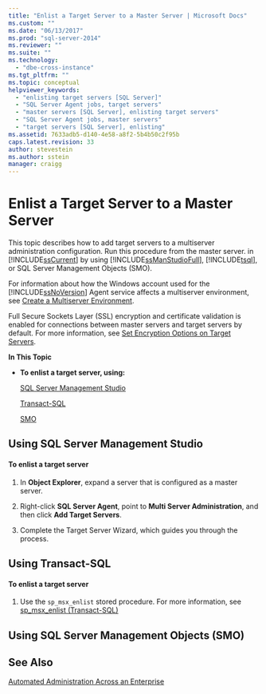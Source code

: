 ```yaml
---
title: "Enlist a Target Server to a Master Server | Microsoft Docs"
ms.custom: ""
ms.date: "06/13/2017"
ms.prod: "sql-server-2014"
ms.reviewer: ""
ms.suite: ""
ms.technology: 
  - "dbe-cross-instance"
ms.tgt_pltfrm: ""
ms.topic: conceptual
helpviewer_keywords: 
  - "enlisting target servers [SQL Server]"
  - "SQL Server Agent jobs, target servers"
  - "master servers [SQL Server], enlisting target servers"
  - "SQL Server Agent jobs, master servers"
  - "target servers [SQL Server], enlisting"
ms.assetid: 7633adb5-d140-4e58-a8f2-5b4b50c2f95b
caps.latest.revision: 33
author: stevestein
ms.author: sstein
manager: craigg
---
```

# Enlist a Target Server to a Master Server
  This topic describes how to add target servers to a multiserver administration configuration. Run this procedure from the master server. in [!INCLUDE[ssCurrent](../../includes/sscurrent-md.md)] by using [!INCLUDE[ssManStudioFull](../../includes/ssmanstudiofull-md.md)], [!INCLUDE[tsql](../../includes/tsql-md.md)], or SQL Server Management Objects (SMO).  
  
 For information about how the Windows account used for the [!INCLUDE[ssNoVersion](../../includes/ssnoversion-md.md)] Agent service affects a multiserver environment, see [Create a Multiserver Environment](create-a-multiserver-environment.md).  
  
 Full Secure Sockets Layer (SSL) encryption and certificate validation is enabled for connections between master servers and target servers by default. For more information, see [Set Encryption Options on Target Servers](set-encryption-options-on-target-servers.md).  
  
 **In This Topic**  
  
-   **To enlist a target server, using:**  
  
     [SQL Server Management Studio](#SSMSProcedure)  
  
     [Transact-SQL](#TsqlProcedure)  
  
     [SMO](#PowerShellProcedure)  
  
##  <a name="SSMSProcedure"></a> Using SQL Server Management Studio  
  
#### To enlist a target server  
  
1.  In **Object Explorer**, expand a server that is configured as a master server.  
  
2.  Right-click **SQL Server Agent**, point to **Multi Server Administration**, and then click **Add Target Servers**.  
  
3.  Complete the Target Server Wizard, which guides you through the process.  
  
##  <a name="TsqlProcedure"></a> Using Transact-SQL  
  
#### To enlist a target server  
  
1.  Use the `sp_msx_enlist` stored procedure.  For more information, see [sp_msx_enlist &#40;Transact-SQL&#41;](/sql/relational-databases/system-stored-procedures/sp-msx-enlist-transact-sql)  
  
##  <a name="PowerShellProcedure"></a> Using SQL Server Management Objects (SMO)  
  
## See Also  
 [Automated Administration Across an Enterprise](automated-administration-across-an-enterprise.md)  
  
  
